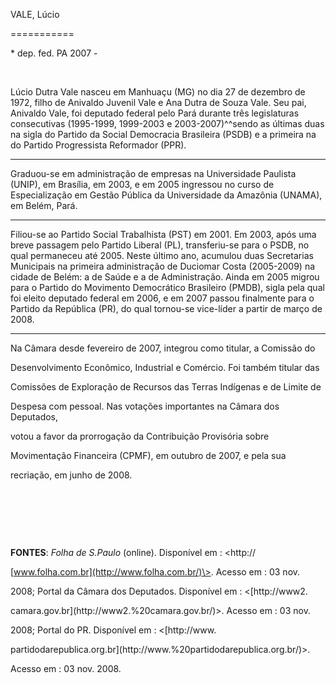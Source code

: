 VALE, Lúcio

===========



\* dep. fed. PA 2007 -



 



Lúcio Dutra Vale nasceu em Manhuaçu (MG) no dia 27 de dezembro de 1972, filho de Anivaldo Juvenil Vale e Ana Dutra de Souza Vale. Seu pai, Anivaldo Vale, foi deputado federal pelo Pará durante três legislaturas consecutivas (1995-1999, 1999-2003 e 2003-2007)^^sendo as últimas duas na sigla do Partido da Social Democracia Brasileira (PSDB) e a primeira na do Partido Progressista Reformador (PPR).

--------------------------------------------------------------------------------------------------------------------------------------------------------------------------------------------------------------------------------------------------------------------------------------------------------------------------------------------------------------------------------------------------------------



Graduou-se em administração de empresas na Universidade Paulista (UNIP), em Brasília, em 2003, e em 2005 ingressou no curso de Especialização em Gestão Pública da Universidade da Amazônia (UNAMA), em Belém, Pará.

--------------------------------------------------------------------------------------------------------------------------------------------------------------------------------------------------------------------



Filiou-se ao Partido Social Trabalhista (PST) em 2001. Em 2003, após uma breve passagem pelo Partido Liberal (PL), transferiu-se para o PSDB, no qual permaneceu até 2005. Neste último ano, acumulou duas Secretarias Municipais na primeira administração de Duciomar Costa (2005-2009) na cidade de Belém: a de Saúde e a de Administração. Ainda em 2005 migrou para o Partido do Movimento Democrático Brasileiro (PMDB), sigla pela qual foi eleito deputado federal em 2006, e em 2007 passou finalmente para o Partido da República (PR), do qual tornou-se vice-líder a partir de março de  2008.

----------------------------------------------------------------------------------------------------------------------------------------------------------------------------------------------------------------------------------------------------------------------------------------------------------------------------------------------------------------------------------------------------------------------------------------------------------------------------------------------------------------------------------------------------------------------------------------------------------



Na Câmara desde fevereiro de 2007, integrou como titular, a Comissão do

Desenvolvimento Econômico, Industrial e Comércio. Foi também titular das

Comissões de Exploração de Recursos das Terras Indígenas e de Limite de

Despesa com pessoal. Nas votações importantes na Câmara dos Deputados,

votou a favor da prorrogação da Contribuição Provisória sobre

Movimentação Financeira (CPMF), em outubro de 2007, e pela sua

recriação, em junho de 2008.



 



 



 



**FONTES**: *Folha de S.Paulo* (online). Disponível em : \<http://

[www.folha.com.br](http://www.folha.com.br/)\>. Acesso em : 03 nov.

2008; Portal da Câmara dos Deputados. Disponível em : \<[http://www2.

camara.gov.br](http://www2.%20camara.gov.br/)\>. Acesso em : 03 nov.

2008; Portal do PR. Disponível em : \<[http://www.

partidodarepublica.org.br](http://www.%20partidodarepublica.org.br/)\>.

Acesso em : 03 nov. 2008.

